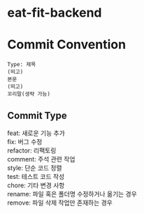 # eat-fit-backend

# Commit Convention
```
Type: 제목
(띄고)
본문
(띄고)
꼬리말(생략 가능)
```
## Commit Type
feat:	새로운 기능 추가<br>
fix: 버그 수정<br>
refactor:	리팩토링<br>
comment: 주석 관련 작업<br>
style: 단순 코드 정렬<br>
test:	테스트 코드 작성<br>
chore: 기타 변경 사항<br>
rename:	파일 혹은 폴더명 수정하거나 옮기는 경우<br>
remove:	파일 삭제 작업만 존재하는 경우<br>
